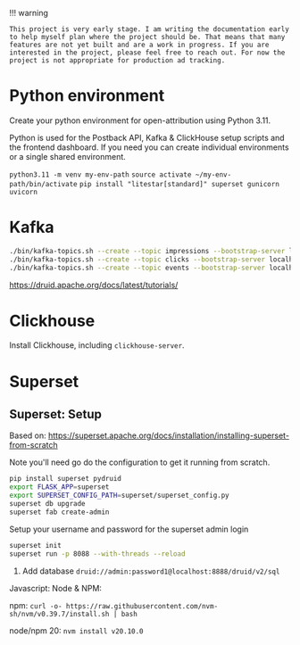 
!!! warning

    This project is very early stage. I am writing the documentation early to help myself plan where the project should be. That means that many features are not yet built and are a work in progress. If you are interested in the project, please feel free to reach out. For now the project is not appropriate for production ad tracking.

# Python environment
Create your python environment for open-attribution using Python 3.11.

Python is used for the Postback API, Kafka & ClickHouse setup scripts and the frontend dashboard. If you need you can create individual environments or a single shared environment. 

`python3.11 -m venv my-env-path`
`source activate ~/my-env-path/bin/activate`
`pip install "litestar[standard]" superset gunicorn uvicorn `


# Kafka

```sh
./bin/kafka-topics.sh --create --topic impressions --bootstrap-server localhost:9092
./bin/kafka-topics.sh --create --topic clicks --bootstrap-server localhost:9092
./bin/kafka-topics.sh --create --topic events --bootstrap-server localhost:9092
```

https://druid.apache.org/docs/latest/tutorials/

# Clickhouse


Install Clickhouse, including `clickhouse-server`.

# Superset

## Superset: Setup
Based on: https://superset.apache.org/docs/installation/installing-superset-from-scratch

Note you'll need go do the configuration to get it running from scratch.

```sh
pip install superset pydruid
export FLASK_APP=superset
export SUPERSET_CONFIG_PATH=superset/superset_config.py
superset db upgrade
superset fab create-admin
```

Setup your username and password for the superset admin login

```sh
superset init
superset run -p 8088 --with-threads --reload
```

1. Add database `druid://admin:password1@localhost:8888/druid/v2/sql`


Javascript: Node & NPM:

npm:
`curl -o- https://raw.githubusercontent.com/nvm-sh/nvm/v0.39.7/install.sh | bash`

node/npm 20:
`nvm install v20.10.0`


